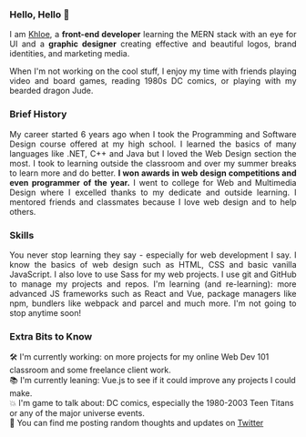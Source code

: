 ### Hello, Hello 👋

<p align="justify">I am <a href="https://khloeabrown.com/" target="_blank">Khloe</a>, a <strong>front-end developer</strong> learning the MERN stack with an eye for UI and a <strong>graphic designer</strong> creating effective and beautiful logos, brand identities, and marketing media.</p>

<p align="justify">When I'm not working on the cool stuff, I enjoy my time with friends playing video and board games, reading 1980s DC comics, or playing with my bearded dragon Jude.</p>

### Brief History
<p align="justify">My career started 6 years ago when I took the Programming and Software Design course offered at my high school. I learned the basics of many languages like .NET, C++ and Java but I loved the Web Design section the most. I took to learning outside the classroom and over my summer breaks to learn more and do better. <strong>I won awards in web design competitions and even programmer of the year.</strong> I went to college for Web and Multimedia Design where I excelled thanks to my dedicate and outside learning. I mentored friends and classmates because I love web design and to help others.</p>

### Skills
<p align="justify">You never stop learning they say - especially for web development I say. I know the basics of web design such as HTML, CSS and basic vanilla JavaScript. I also love to use Sass for my web projects. I use git and GitHub to manage my projects and repos. I'm learning (and re-learning): more advanced JS frameworks such as React and Vue, package managers like npm, bundlers like webpack and parcel and much more. I'm not going to stop anytime soon!</p>

### Extra Bits to Know
🛠 I'm currently working: on more projects for my online Web Dev 101 classroom and some freelance client work.<br />
📚 I'm currently leaning: Vue.js to see if it could improve any projects I could make.<br />
💥 I'm game to talk about: DC comics, especially the 1980-2003 Teen Titans or any of the major universe events.<br />
📢 You can find me posting random thoughts and updates on <a href="https://twitter.com/khloeabrown" target="_blank">Twitter</a>
